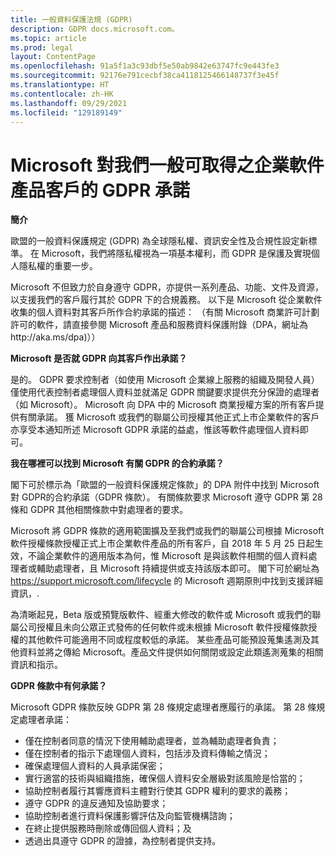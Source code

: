 ```yaml
---
title: 一般資料保護法規 (GDPR)
description: GDPR docs.microsoft.com。
ms.topic: article
ms.prod: legal
layout: ContentPage
ms.openlocfilehash: 91a5f1a3c93dbf5e50ab9842e63747fc9e443fe3
ms.sourcegitcommit: 92176e791cecbf38ca4118125466148737f3e45f
ms.translationtype: HT
ms.contentlocale: zh-HK
ms.lasthandoff: 09/29/2021
ms.locfileid: "129189149"
---
```

# <a name="microsofts-gdpr-commitments-to-customers-of-our-generally-available-enterprise-software-products"></a>Microsoft 對我們一般可取得之企業軟件產品客戶的 GDPR 承諾

**簡介**

歐盟的一般資料保護規定 (GDPR) 為全球隱私權、資訊安全性及合規性設定新標準。 在 Microsoft，我們將隱私權視為一項基本權利，而 GDPR 是保護及實現個人隱私權的重要一步。     

Microsoft 不但致力於自身遵守 GDPR，亦提供一系列產品、功能、文件及資源，以支援我們的客戶履行其於 GDPR 下的合規義務。 以下是 Microsoft 從企業軟件收集的個人資料對其客戶所作合約承諾的描述： （有關 Microsoft 商業許可計劃許可的軟件，請直接參閱 Microsoft 產品和服務資料保護附錄（DPA，網址為http://aka.ms/dpa)））

**Microsoft 是否就 GDPR 向其客戶作出承諾？**

是的。 GDPR 要求控制者（如使用 Microsoft 企業線上服務的組織及開發人員）僅使用代表控制者處理個人資料並就滿足 GDPR 關鍵要求提供充分保證的處理者（如 Microsoft）。 Microsoft 向 DPA 中的 Microsoft 商業授權方案的所有客戶提供有關承諾。 獲 Microsoft 或我們的聯屬公司授權其他正式上市企業軟件的客戶亦享受本通知所述 Microsoft GDPR 承諾的益處，惟該等軟件處理個人資料即可。

**我在哪裡可以找到 Microsoft 有關 GDPR 的合約承諾？**

閣下可於標示為「歐盟的一般資料保護規定條款」的 DPA 附件中找到 Microsoft 對 GDPR的合約承諾（GDPR 條款）。 有關條款要求 Microsoft 遵守 GDPR 第 28 條和 GDPR 其他相關條款中對處理者的要求。 

Microsoft 將 GDPR 條款的適用範圍擴及至我們或我們的聯屬公司根據 Microsoft 軟件授權條款授權正式上市企業軟件產品的所有客戶，自 2018 年 5 月 25 日起生效，不論企業軟件的適用版本為何，惟 Microsoft 是與該軟件相關的個人資料處理者或輔助處理者，且 Microsoft 持續提供或支持該版本即可。 閣下可於網址為 https://support.microsoft.com/lifecycle 的 Microsoft 週期原則中找到支援詳細資訊，.

為清晰起見，Beta 版或預覽版軟件、經重大修改的軟件或 Microsoft 或我們的聯屬公司授權且未向公眾正式發佈的任何軟件或未根據 Microsoft 軟件授權條款授權的其他軟件可能適用不同或程度較低的承諾。 某些產品可能預設蒐集遙測及其他資料並將之傳給 Microsoft。產品文件提供如何關閉或設定此類遙測蒐集的相關資訊和指示。

**GDPR 條款中有何承諾？**

Microsoft GDPR 條款反映 GDPR 第 28 條規定處理者應履行的承諾。  第 28 條規定處理者承諾：

-   僅在控制者同意的情況下使用輔助處理者，並為輔助處理者負責；
-   僅在控制者的指示下處理個人資料，包括涉及資料傳輸之情況；
-   確保處理個人資料的人員承諾保密；
-   實行適當的技術與組織措施，確保個人資料安全層級對該風險是恰當的；
-   協助控制者履行其響應資料主體對行使其 GDPR 權利的要求的義務；
-   遵守 GDPR 的違反通知及協助要求；
-   協助控制者進行資料保護影響評估及向監管機構諮詢； 
-   在終止提供服務時刪除或傳回個人資料；及
-   透過出具遵守 GDPR 的證據，為控制者提供支持。
